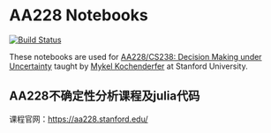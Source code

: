# AA228 Notebooks

[![Build Status](https://travis-ci.org/sisl/aa228-notebook.svg)](https://travis-ci.org/sisl/aa228-notebook)

These notebooks are used for [AA228/CS238: Decision Making under Uncertainty](https://aa228.stanford.edu) taught by [Mykel Kochenderfer](https://mykel.kochenderfer.com) at Stanford University.

## AA228不确定性分析课程及julia代码
课程官网：https://aa228.stanford.edu/
